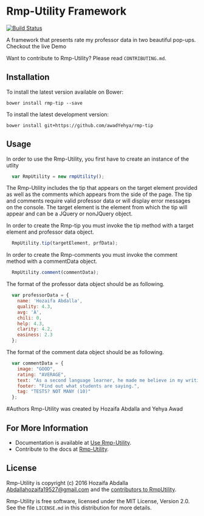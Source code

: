 Rmp-Utility Framework
=======
[![Build Status](https://travis-ci.org/jsdoc3/jsdoc.svg?branch=master)](http://travis-ci.org/jsdoc3/jsdoc) 

A framework that presents rate my professor data in two beautiful pop-ups. Checkout the live Demo

Want to contribute to Rmp-Utility? Please read `CONTRIBUTING.md`.

Installation 
------------

To install the latest version available on Bower:

    bower install rmp-tip --save

To install the latest development version:

    bower install git+https://github.com/awadYehya/rmp-tip

Usage 
-----
In order to use the Rmp-Utility, you first have to create an instance of the utlity

```javascript
  var RmpUtility = new rmpUtility();
```

The Rmp-Utility includes the tip that appears on the target element provided as well as the comments which appears
from the side of the page. The tip and comments require valid professor data or will display error messages on the console. The target element is the element from which the tip will appear and can be a JQuery or nonJQuery object.

In order to create the Rmp-tip you must invoke the tip method with a target element and professor data object.

```javascript
  RmpUtility.tip(targetElement, prfData);
```

In order to create the Rmp-comments you must invoke the comment method with a commentData object.

```javascript
  RmpUtility.comment(commentData);
```

The format of the professor data object should be as following.

```javascript
  var professorData = {
    name: 'Hozaifa Abdalla',
    quality: 4.3,
    avg: 'A',
    chili: 0,
    help: 4.3,
    clarity: 4.2,
    easiness: 2.3
  };
```

The format of the comment data object should be as following.

```javascript
  var commentData = {
    image: "GOOD",
    rating: "AVERAGE",
    text: "As a second language learner, he made me believe in my writing ability... Even though there is a lot of works in his class; however, as long as you finish it you definitely has a high grade no matter how bad your writing is =))... I'm saying that because my writing is really bad. Take him, you will have less stress while taking other hard classes.",
    footer: "Find out what students are saying.",
    tag: "TESTS? NOT MANY (10)"
  };
```

#Authors
Rmp-Utility was created by Hozaifa Abdalla and Yehya Awad

For More Information
--------------------

+ Documentation is available at [Use Rmp-Utility](http://usejsdoc.org).
+ Contribute to the docs at [Rmp-Utility](https://github.com/awadYehya/rmp-tip).

License
-------

Rmp-Utility is copyright (c) 2016 Hozaifa Abdalla <Abdallahozaifa19527@gmail.com> and the
[contributors to RmpUtility](https://github.com/awadYehya/rmp-tip/contributors).

Rmp-Utility is free software, licensed under the MIT License, Version 2.0. See
the file `LICENSE.md` in this distribution for more details.



